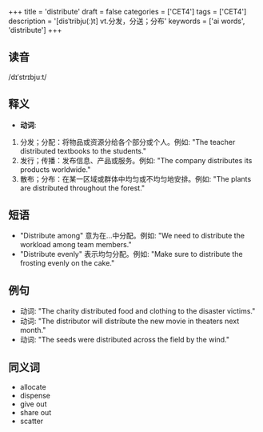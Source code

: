 +++
title = 'distribute'
draft = false
categories = ['CET4']
tags = ['CET4']
description = '[disˈtribju(ː)t] vt.分发，分送；分布'
keywords = ['ai words', 'distribute']
+++

## 读音
/dɪˈstrɪbjuːt/

## 释义
- **动词**:
1. 分发；分配：将物品或资源分给各个部分或个人。例如: "The teacher distributed textbooks to the students."
2. 发行；传播：发布信息、产品或服务。例如: "The company distributes its products worldwide."
3. 散布；分布：在某一区域或群体中均匀或不均匀地安排。例如: "The plants are distributed throughout the forest."

## 短语
- "Distribute among" 意为在...中分配。例如: "We need to distribute the workload among team members."
- "Distribute evenly" 表示均匀分配。例如: "Make sure to distribute the frosting evenly on the cake."

## 例句
- 动词: "The charity distributed food and clothing to the disaster victims."
- 动词: "The distributor will distribute the new movie in theaters next month."
- 动词: "The seeds were distributed across the field by the wind."

## 同义词
- allocate
- dispense
- give out
- share out
- scatter
